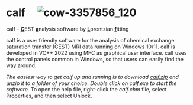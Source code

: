 # calf &nbsp;&nbsp;&nbsp;    ![cow-3357856_120](https://user-images.githubusercontent.com/3669480/196395829-4d63d17e-ba41-41d1-ae98-b3408c967dd6.jpg)



calf - <ins>**C**</ins>EST <ins>**a**</ins>nalysis software by <ins>**L**</ins>orentzian <ins>**f**</ins>itting

calf is a user friendly software for the analysis of chemical exchange saturation transfer (CEST) MRI data running on Windows 10/11. calf is developed in VC++ 2022 using MFC as graphical user interface. calf uses the control panels common in Windows, so that users can easily find the way around.

*The easiest way to get calf up and running is to download <a id="raw-url" href="https://github.com/MPR-UKD/calf/blob/main/calf.zip">calf.zip</a> and unzip it to a folder of your choice. Double click on *calf.exe* to start the software.* To open the help file, right-click the *calf.chm* file, select Properties, and then select Unlock.


